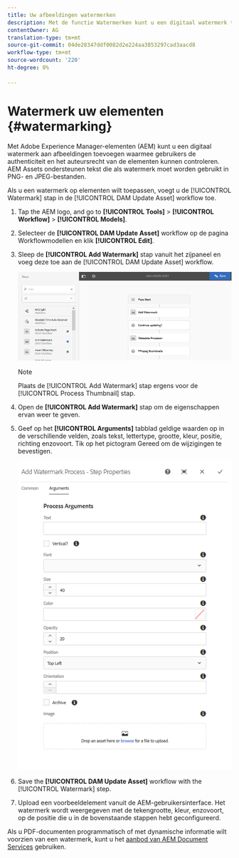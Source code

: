 ```yaml
---
title: Uw afbeeldingen watermerken
description: Met de functie Watermerken kunt u een digitaal watermerk toevoegen aan PNG- EN JPEG-afbeeldingen.
contentOwner: AG
translation-type: tm+mt
source-git-commit: 04de28347ddf0082d2e224aa3853297cad3aacd8
workflow-type: tm+mt
source-wordcount: '220'
ht-degree: 0%

---
```



# Watermerk uw elementen {#watermarking}

Met Adobe Experience Manager-elementen (AEM) kunt u een digitaal watermerk aan afbeeldingen toevoegen waarmee gebruikers de authenticiteit en het auteursrecht van de elementen kunnen controleren. AEM Assets ondersteunen tekst die als watermerk moet worden gebruikt in PNG- en JPEG-bestanden.

Als u een watermerk op elementen wilt toepassen, voegt u de [!UICONTROL Watermark] stap in de [!UICONTROL DAM Update Asset] workflow toe.

1. Tap the AEM logo, and go to **[!UICONTROL Tools]** > **[!UICONTROL Workflow]** > **[!UICONTROL Models]**.
1. Selecteer de **[!UICONTROL DAM Update Asset]** workflow op de pagina Workflowmodellen en klik **[!UICONTROL Edit]**.

1. Sleep de **[!UICONTROL Add Watermark]** stap vanuit het zijpaneel en voeg deze toe aan de [!UICONTROL DAM Update Asset] workflow.

   ![Een watermerkstap toevoegen aan de workflow voor DAM-updatebestanden](assets/add_watermark_step_aem_assets.png)

   >[!NOTE]
   >
   >Plaats de [!UICONTROL Add Watermark] stap ergens voor de [!UICONTROL Process Thumbnail] stap.

1. Open de **[!UICONTROL Add Watermark]** stap om de eigenschappen ervan weer te geven.
1. Geef op het **[!UICONTROL Arguments]** tabblad geldige waarden op in de verschillende velden, zoals tekst, lettertype, grootte, kleur, positie, richting enzovoort. Tik op het pictogram Gereed om de wijzigingen te bevestigen.

   ![Geef de argumenten op in de stap Watermerk toevoegen in Elementen](assets/arguments_add_watermark_aem_assets.png)

1. Save the **[!UICONTROL DAM Update Asset]** workflow with the [!UICONTROL Watermark] step.
1. Upload een voorbeeldelement vanuit de AEM-gebruikersinterface. Het watermerk wordt weergegeven met de tekengrootte, kleur, enzovoort, op de positie die u in de bovenstaande stappen hebt geconfigureerd.

Als u PDF-documenten programmatisch of met dynamische informatie wilt voorzien van een watermerk, kunt u het [aanbod van AEM Document Services](/help/forms/using/overview-aem-document-services.md) gebruiken.
